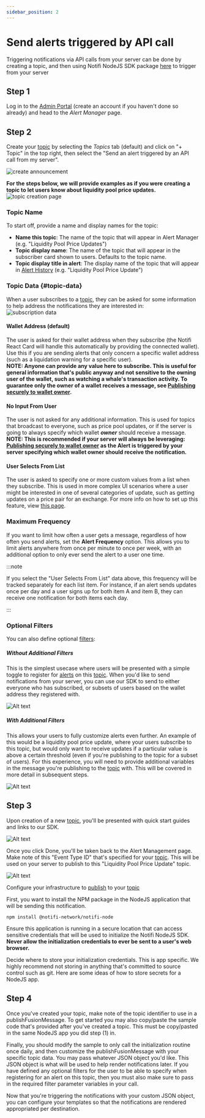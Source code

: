 ```yaml
---
sidebar_position: 2
---
```


# Send alerts triggered by API call

Triggering notifications via API calls from your server can be done by creating a topic, and then using Notifi NodeJS SDK package [here](https://www.github.com/notifi-network/notifi-sdk-ts/packages/node-client) to trigger from your server

## Step 1

Log in to the [Admin Portal](https://admin.notifi.network) (create an account if you haven't done so already) and head to the _Alert Manager_ page.

## Step 2

Create your [topic](../integration-overview/alerts-in-depth.md#topic) by selecting the _Topics_ tab (default) and click on "+ Topic" in the top right, then select the "Send an alert triggered by an API call from my server". 

![create announcement](/img/create-topics/1.png)

**For the steps below, we will provide examples as if you were creating a topic to let users know about liquidity pool price updates.**
![topic creation page](image.png)

### Topic Name

To start off, provide a name and display names for the topic:

- **Name this topic**: The name of the topic that will appear in Alert Manager (e.g. "Liquidity Pool Price Updates")
- **Topic display name**: The name of the topic that will appear in the subscriber card shown to users. Defaults to the topic name.
- **Topic display title in alert**: The display name of the topic that will appear in [Alert History](../for-users/index.md) (e.g. "Liquidity Pool Price Update")

### Topic Data {#topic-data}

When a user subscribes to a [topic](../integration-overview/alerts-in-depth.md#topic), they can be asked for some information to help address the notifications
they are interested in:
<br>![subscription data](image-5.png)

#### Wallet Address (default)

The user is asked for their wallet address when they subscribe (the Notifi React Card will handle this automatically by providing the connected wallet).
Use this if you are sending alerts that only concern a specific wallet address (such as a liquidation warning for a specific
user).<br>**NOTE: Anyone can provide any value here to subscribe. This is useful for general information that's public anyway and not sensitive to the owning user of the wallet, such as watching a whale's transaction activity. To guarantee only the owner of a wallet receives a message, see [Publishing securely to wallet owner](../alert-trigger/node-client/index.md#publish-secure).**

#### No Input From User

The user is not asked for any additional information. This is used for topics that broadcast to everyone, such as price pool updates, or if the server is going to always specify which wallet ***owner*** should receive a message.
<br>**NOTE: This is recommended if your server will always be leveraging: [Publishing securely to wallet owner](../alert-trigger/node-client/index.md#publish-secure) as the Alert is triggered by your server specifying which wallet owner should receive the notification.**

#### User Selects From List

The user is asked to specify one or more custom values from a list when they subscribe. This is used in more complex UI scenarios
where a user might be interested in one of several categories of update, such as getting updates on a price pair for an exchange.
For more info on how to set up this feature, view [this page](./subscription-parameters.md).

### Maximum Frequency

If you want to limit how often a user gets a message, regardless of how often you send alerts, set the **Alert Frequency**
option. This allows you to limit alerts anywhere from once per minute to once per week, with an additional option to only
ever send the alert to a user one time.

:::note

If you select the "User Selects From List" data above, this frequency will be tracked separately for each list item.
For instance, if an alert sends updates once per day and a user signs up for both item A and item B, they can receive one
notification for both items each day.

:::

### Optional Filters

You can also define optional [filters](../integration-overview/alerts-in-depth.md#filter):

##### Without Additional Filters
This is the simplest usecase where users will be presented with a simple toggle to register for [alerts](../integration-overview/alerts-in-depth.md) on this [topic](../integration-overview/alerts-in-depth.md#topic). When you'd like to send notifications from your server, you can use our SDK to send to either everyone who has subscribed, or subsets of users based on the wallet address they registered with.

![Alt text](image-1.png)

##### With Additional Filters
This allows your users to fully customize alerts even further. An example of this would be a liquidity pool price update, where your users subscribe to this topic, but would only want to receive updates if a particular value is above a certain threshold (even if you're publishing to the topic for a subset of users). For this experience, you will need to provide additional variables in the message you're publishing to the [topic](../integration-overview/alerts-in-depth.md#topic) with. This will be covered in more detail in subsequent steps.

![Alt text](image-2.png)


## Step 3

Upon creation of a new [topic](../integration-overview/alerts-in-depth.md#topic), you'll be presented with quick start guides and links to our SDK.

![Alt text](image-4.png)

Once you click Done, you'll be taken back to the Alert Management page.
Make note of this "Event Type ID" that's specified for your [topic](../integration-overview/alerts-in-depth.md#topic). This will be used on your server to publish to this "Liquidity Pool Price Update" topic.

![Alt text](image-3.png)

Configure your infrastructure to [publish](../alert-trigger/node-client/index.md) to your [topic](../integration-overview/alerts-in-depth.md#topic)

First, you want to install the NPM package in the NodeJS application that will be sending this notification.
```
npm install @notifi-network/notifi-node
```

Ensure this application is running in a secure location that can access sensitive credentials that will be used to initialize the Notifi NodeJS SDK. **Never allow the initialization credentials to ever be sent to a user's web browser.**

Decide where to store your initialization credentials. This is app specific. We highly recommend not storing in anything that's committed to source control such as git. Here are some ideas of how to store secrets for a NodeJS app. 

## Step 4

Once you've created your topic, make note of the topic identifier to use in a publishFusionMessage. To get started you may also copy/paste the sample code that's provided after you've created a topic. This must be copy/pasted in the same NodeJS app you did step (1) in.

Finally, you should modify the sample to only call the initialization routine once daily, and then customize the publishFusionMessage with your specific topic data. You may pass whatever JSON object you'd like. This JSON object is what will be used to help render notifications later. If you have defined any optional filters for the user to be able to specify when registering for an alert on this topic, then you must also make sure to pass in the required filter parameter variables in your call.

Now that you're triggering the notifications with your custom JSON object, you can configure your templates so that the notifications are rendered appropriated per destination.
